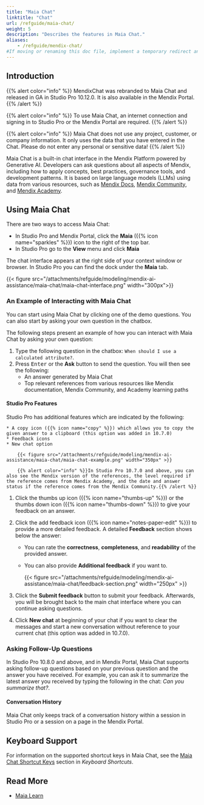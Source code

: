 ```yaml
---
title: "Maia Chat"
linktitle: "Chat"
url: /refguide/maia-chat/
weight: 5
description: "Describes the features in Maia Chat."
aliases:
    - /refguide/mendix-chat/
#If moving or renaming this doc file, implement a temporary redirect and let the respective team know they should update the URL in the product. See Mapping to Products for more details.
---
```


## Introduction 

{{% alert color="info" %}}
MendixChat was rebranded to Maia Chat and released in GA in Studio Pro 10.12.0. It is also available in the Mendix Portal.
{{% /alert %}}

{{% alert color="info" %}}
To use Maia Chat, an internet connection and signing in to Studio Pro or the Mendix Portal are required.
{{% /alert %}}

{{% alert color="info" %}}
Maia Chat does not use any project, customer, or company information. It only uses the data that you have entered in the Chat. Please do not enter any personal or sensitive data!
{{% /alert %}}

Maia Chat is a built-in chat interface in the Mendix Platform powered by Generative AI. Developers can ask questions about all aspects of Mendix, including how to apply concepts, best practices, governance tools, and development patterns. It is based on large language models (LLMs) using data from various resources, such as [Mendix Docs](/), [Mendix Community](https://community.mendix.com/), and [Mendix Academy](https://academy.mendix.com/).

## Using Maia Chat

There are two ways to access Maia Chat: 

* In Studio Pro and Mendix Portal, click the **Maia** ({{% icon name="sparkles" %}}) icon to the right of the top bar.
* In Studio Pro go to the **View** menu and click **Maia**

The chat interface appears at the right side of your context window or browser. In Studio Pro you can find the dock under the **Maia** tab.

{{< figure src="/attachments/refguide/modeling/mendix-ai-assistance/maia-chat/maia-chat-interface.png" width="300px">}}

### An Example of Interacting with Maia Chat

You can start using Maia Chat by clicking one of the demo questions. You can also start by asking your own question in the chatbox. 

The following steps present an example of how you can interact with Maia Chat by asking your own question:

1. Type the following question in the chatbox: `When should I use a calculated attribute?`.
2. Press <kbd>Enter</kbd> or the **Ask** button to send the question. You will then see the following:
    * An answer generated by Maia Chat
    * Top relevant references from various resources like Mendix documentation, Mendix Community, and Academy learning paths
    
#### Studio Pro Features
    
Studio Pro has additional features which are indicated by the following:
    
    * A copy icon ({{% icon name="copy" %}}) which allows you to copy the given answer to a clipboard (this option was added in 10.7.0)
    * Feedback icons
    * New chat option

        {{< figure src="/attachments/refguide/modeling/mendix-ai-assistance/maia-chat/maia-chat-example.png" width="350px" >}}

        {{% alert color="info" %}}In Studio Pro 10.7.0 and above, you can also see the Mendix version of the references, the level required if the reference comes from Mendix Academy, and the date and answer status if the reference comes from the Mendix Community.{{% /alert %}}

1. Click the thumbs up icon ({{% icon name="thumbs-up" %}}) or the thumbs down icon ({{% icon name="thumbs-down" %}}) to give your feedback on an answer. 

1. Click the add feedback icon ({{% icon name="notes-paper-edit" %}}) to provide a more detailed feedback. A detailed **Feedback** section shows below the answer:

    * You can rate the **correctness**, **completeness**, and **readability** of the provided answer.
    * You can also provide **Additional feedback** if you want to. 

        {{< figure src="/attachments/refguide/modeling/mendix-ai-assistance/maia-chat/feedback-section.png" width="250px" >}} 

1. Click the **Submit feedback** button to submit your feedback. Afterwards, you will be brought back to the main chat interface where you can continue asking questions.

1. Click **New chat** at beginning of your chat if you want to clear the messages and start a new conversation without reference to your current chat (this option was added in 10.7.0).

### Asking Follow-Up Questions

In Studio Pro 10.8.0 and above, and in Mendix Portal, Maia Chat supports asking follow-up questions based on your previous question and the answer you have received. For example, you can ask it to summarize the latest answer you received by typing the following in the chat: *Can you summarize that?*.

#### Conversation History

Maia Chat only keeps track of a conversation history within a session in Studio Pro or a session on a page in the Mendix Portal.

## Keyboard Support

For information on the supported shortcut keys in Maia Chat, see the [Maia Chat Shortcut Keys](/refguide/keyboard-shortcuts/#maia-chat-shortcuts) section in *Keyboard Shortcuts*.

## Read More

* [Maia Learn](/refguide/maia-learn/)
